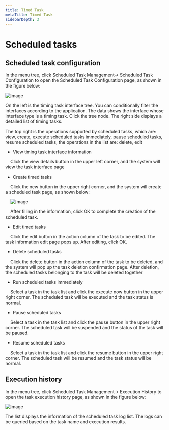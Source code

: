 ```yaml
---
title: Timed Task
metaTitle: Timed Task
sidebarDepth: 3
---
```


# Scheduled tasks

## Scheduled task configuration

In the menu tree, click Scheduled Task Management-> Scheduled Task Configuration to open the Scheduled Task Configuration page, as shown in the figure below:

<img :src = "$withBase('/userManual/scheduledTaskConfig.png')" alt = "image">

On the left is the timing task interface tree. You can conditionally filter the interfaces according to the application. The data shows the interface whose interface type is a timing task. Click the tree node. The right side displays a detailed list of timing tasks.

The top right is the operations supported by scheduled tasks, which are: view, create, execute scheduled tasks immediately, pause scheduled tasks, resume scheduled tasks, the operations in the list are: delete, edit

* View timing task interface information

    Click the view details button in the upper left corner, and the system will view the task interface page

* Create timed tasks

    Click the new button in the upper right corner, and the system will create a scheduled task page, as shown below:

    <img :src = "$withBase('/userManual/addScheduledTask.png')" alt = "image">

    After filling in the information, click OK to complete the creation of the scheduled task.

* Edit timed tasks

    Click the edit button in the action column of the task to be edited. The task information edit page pops up. After editing, click OK.

* Delete scheduled tasks

    Click the delete button in the action column of the task to be deleted, and the system will pop up the task deletion confirmation page. After deletion, the scheduled tasks belonging to the task will be deleted together

* Run scheduled tasks immediately

    Select a task in the task list and click the execute now button in the upper right corner. The scheduled task will be executed and the task status is normal.

* Pause scheduled tasks

    Select a task in the task list and click the pause button in the upper right corner. The scheduled task will be suspended and the status of the task will be paused.

* Resume scheduled tasks

    Select a task in the task list and click the resume button in the upper right corner. The scheduled task will be resumed and the task status will be normal.


## Execution history

In the menu tree, click Scheduled Task Management-> Execution History to open the task execution history page, as shown in the figure below:

<img :src = "$withBase('/userManual/executiveHistory.png')" alt = "image">

The list displays the information of the scheduled task log list. The logs can be queried based on the task name and execution results.